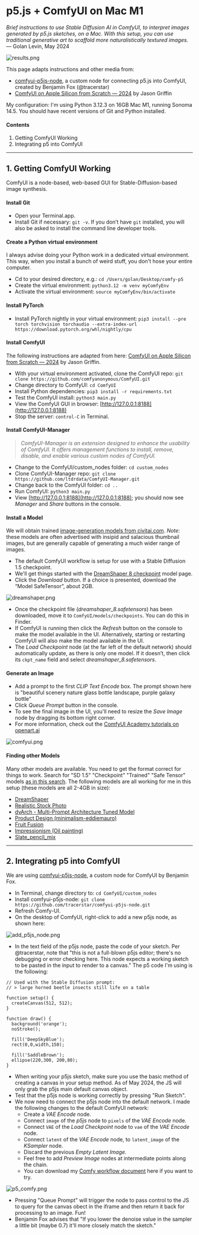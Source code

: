 # p5.js + ComfyUI on Mac M1

*Brief instructions to use Stable Diffusion AI in ComfyUI, to interpret images generated by p5.js sketches, on a Mac. With this setup, you can use traditional generative art to scaffold more naturalistically textured images.* — Golan Levin, May 2024

![results.png](img/results.png)

This page adapts instructions and other media from: 

* [comfyui-p5js-node](https://github.com/tracerstar/comfyui-p5js-node), a custom node for connecting p5.js into ComfyUI, created by Benjamin Fox (@tracerstar)
* [ComfyUI on Apple Silicon from Scratch — 2024](https://medium.com/@tchpnk/comfyui-on-apple-silicon-from-scratch-2024-58def01a3319) by Jason Griffin

My configuration: I'm using Python 3.12.3 on 16GB Mac M1, running Sonoma 14.5. You should have recent versions of Git and Python installed.

#### Contents

1. Getting ComfyUI Working
2. Integrating p5 into ComfyUI

---

## 1. Getting ComfyUI Working

ComfyUI is a node-based, web-based GUI for Stable-Diffusion-based image synthesis. 

#### Install Git

* Open your Terminal.app. 
* Install Git if necessary: `git -v`. If you don’t have `git` installed, you will also be asked to install the command line developer tools.

#### Create a Python virtual environment

I always advise doing your Python work in a dedicated virtual environment. This way, when you install a bunch of weird stuff, you don't hose your entire computer. 

* Cd to your desired directory, e.g.: `cd /Users/golan/Desktop/comfy-p5`
* Create the virtual environment: `python3.12 -m venv myComfyEnv`
* Activate the virtual environment: `source myComfyEnv/bin/activate`

#### Install PyTorch

* Install PyTorch nightly in your virtual environment: `pip3 install --pre torch torchvision torchaudio --extra-index-url https://download.pytorch.org/whl/nightly/cpu`

#### Install ComfyUI

The following instructions are adapted from here: [ComfyUI on Apple Silicon from Scratch — 2024](https://medium.com/@tchpnk/comfyui-on-apple-silicon-from-scratch-2024-58def01a3319) by Jason Griffin. 

* With your virtual environment activated, clone the ComfyUI repo: `git clone https://github.com/comfyanonymous/ComfyUI.git`
* Change directory to ComfyUI: `cd ComfyUI`
* Install Python dependencies: `pip3 install -r requirements.txt`
* Test the ComfyUI install: `python3 main.py`
* View the ComfyUI GUI in browser: [http://127.0.0.1:8188](http://127.0.0.1:8188)
* Stop the server: `control-C` in Terminal.

#### Install ComfyUI-Manager

> *ComfyUI-Manager is an extension designed to enhance the usability of ComfyUI. It offers management functions to install, remove, disable, and enable various custom nodes of ComfyUI.*

* Change to the ComfyUI/custom_nodes folder: `cd custom_nodes`
* Clone ComfyUI-Manager repo: `git clone https://github.com/ltdrdata/ComfyUI-Manager.git`
* Change back to the ComfyUI folder: `cd ..`
* Run ComfyUI: `python3 main.py`
* View [http://127.0.0.1:8188](http://127.0.0.1:8188); you should now see *Manager* and *Share* buttons in the console.

#### Install a Model

We will obtain trained [image-generation models from civitai.com](https://civitai.com/models). *Note*: these models are often advertised with insipid and salacious thumbnail images, but are generally capable of generating a much wider range of images. 

* The default ComfyUI workflow is setup for use with a Stable Diffusion 1.5 checkpoint.
* We'll get things started with the [DreamShaper 8 checkpoint](https://civitai.com/models/4384/dreamshaper) model page.
* Click the *Download* button. If a choice is presented, download the “Model SafeTensor”, about 2GB.

![dreamshaper.png](img/dreamshaper.png)

* Once the checkpoint file (*dreamshaper_8.safetensors*) has been downloaded, move it to `ComfyUI/models/checkpoints`. You can do this in Finder.
* If ComfyUI is running then click the *Refresh* button on the console to make the model available in the UI. Alternatively, starting or restarting ComfyUI will also make the model available in the UI.
* The *Load Checkpoint* node (at the far left of the default network) should automatically update, as there is only one model. If it doesn’t, then click its `ckpt_name` field and select *dreamshaper_8.safetensors*.

#### Generate an Image

* Add a prompt to the first *CLIP Text Encode* box. The prompt shown here is "beautiful scenery nature glass bottle landscape, purple galaxy bottle"
* Click *Queue Prompt* button in the console.
* To see the final image in the UI, you'll need to resize the *Save Image* node by dragging its bottom right corner.
* For more information, check out the [ComfyUI Academy tutorials on openart.ai](https://openart.ai/workflows/academy)

![comfyui.png](img/comfyui.png)

#### Finding other Models

Many other models are available. You need to get the format correct for things to work.  Search for "SD 1.5" "Checkpoint" "Trained" "Safe Tensor" models [as in this search](https://civitai.com/search/models?baseModel=SD%201.5&modelType=Checkpoint&checkpointType=Trained&sortBy=models_v9). The following models are all working for me in this setup (these models are all 2-4GB in size): 

* [DreamShaper](https://civitai.com/models/4384/dreamshaper)
* [Realistic Stock Photo](https://civitai.com/models/139565/realistic-stock-photo) 
* [dvArch - Multi-Prompt Architecture Tuned Model](https://civitai.com/models/8552/dvarch-multi-prompt-architecture-tuned-model)
* [Product Design (minimalism-eddiemauro)](https://civitai.com/models/23893/product-design-minimalism-eddiemauro)
* [Fruit Fusion](https://civitai.com/models/18742/fruit-fusion)
* [Impressionism (Oil painting)](https://civitai.com/models/28068/impressionism-oil-painting)
* [Slate_pencil_mix](https://civitai.com/models/389528/slatepencilmix)

---

## 2. Integrating p5 into ComfyUI

We are using [comfyui-p5js-node](https://github.com/tracerstar/comfyui-p5js-node), a custom node for ComfyUI by Benjamin Fox.


* In Terminal, change directory to: `cd ComfyUI/custom_nodes`
* Install comfyui-p5js-node: `git clone https://github.com/tracerstar/comfyui-p5js-node.git`
* Refresh Comfy-UI. 
* On the desktop of ComfyUI, right-click to add a new p5js node, as shown here: 

![add_p5js_node.png](img/add_p5js_node.png)

* In the text field of the p5js node, paste the code of your sketch. Per @tracerstar,  note that "this is not a full-blown p5js editor; there's no debugging or error checking here. This node expects a working sketch to be pasted in the input to render to a canvas." The p5 code I'm using is the following:

```
// Used with the Stable Diffusion prompt: 
// > large horned beetle insects still life on a table

function setup() {
  createCanvas(512, 512);
}

function draw() {
  background('orange');
  noStroke(); 
  
  fill('DeepSkyBlue'); 
  rect(0,0,width,150); 
  
  fill('SaddleBrown'); 
  ellipse(220,300, 200,80); 
}
```

* When writing your p5js sketch, make sure you use the basic method of creating a canvas in your setup method. As of May 2024, the JS will only grab the p5js main default canvas object.
* Test that the p5js node is working correctly by pressing "Run Sketch".
* We now need to connect the p5js node into the default network. I made the following changes to the default ComfyUI network:
  * Create a *VAE Encode* node. 
  * Connect `image` of the *p5js* node to `pixels` of the *VAE Encode* node. 
  * Connect `VAE` of the *Load Checkpoint* node to `vae` of the *VAE Encode* node. 
  * Connect `latent` of the *VAE Encode* node, to `latent_image` of the *KSampler* node.
  * Discard the previous *Empty Latent Image*.
  * Feel free to add *Preview Image* nodes at intermediate points along the chain.
  * You can download my [Comfy workflow document](p5js_in_comfyui_workflow.json) here if you want to try. 

![p5_comfy.png](img/p5_comfy.png)

* Pressing "Queue Prompt" will trigger the node to pass control to the JS to query for the canvas obect in the iframe and then return it back for processing to an image. Fun!
* Benjamin Fox advises that "If you lower the denoise value in the sampler a little bit (maybe 0.7) it'll more closely match the sketch."

